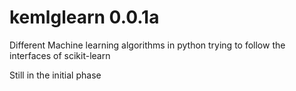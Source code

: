 kemlglearn 0.0.1a
=================

Different Machine learning algorithms in python trying 
to follow the interfaces of scikit-learn

Still in the initial phase
